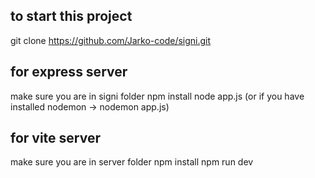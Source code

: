 ## to start this project

git clone https://github.com/Jarko-code/signi.git

## for express server

make sure you are in signi folder
npm install
node app.js (or if you have installed nodemon -> nodemon app.js)

## for vite server

make sure you are in server folder
npm install
npm run dev
